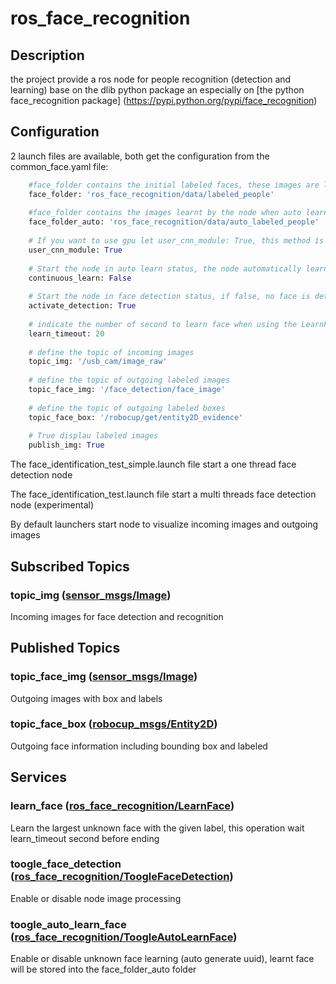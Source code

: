 # ros_face_recognition

## Description
the project provide a ros node for people recognition (detection and learning) base on the dlib python package an especially on [the python face_recognition package] (https://pypi.python.org/pypi/face_recognition) 

## Configuration 

2 launch files are available, both get the configuration from the common_face.yaml file:
```python
    #face_folder contains the initial labeled faces, these images are loaded at the node start
    face_folder: 'ros_face_recognition/data/labeled_people'
    
    #face_folder contains the images learnt by the node when auto learn or lean service is activated
    face_folder_auto: 'ros_face_recognition/data/auto_labeled_people'
    
    # If you want to use gpu let user_cnn_module: True, this method is faster and more accurate
    user_cnn_module: True
    
    # Start the node in auto learn status, the node automatically learn and associated id to unknown faces
    continuous_learn: False
    
    # Start the node in face detection status, if false, no face is detected by the node
    activate_detection: True
    
    # indicate the number of second to learn face when using the LearnFace ros service
    learn_timeout: 20
    
    # define the topic of incoming images
    topic_img: '/usb_cam/image_raw'
    
    # define the topic of outgoing labeled images
    topic_face_img: '/face_detection/face_image'
    
    # define the topic of outgoing labeled boxes
    topic_face_box: '/robocup/get/entity2D_evidence'
    
    # True displau labeled images
    publish_img: True
```

The face_identification_test_simple.launch file start a one thread face detection node

The face_identification_test.launch file start a multi threads face detection node (experimental)

By default launchers start node to visualize incoming images and outgoing images


## Subscribed Topics
### topic_img ([sensor_msgs/Image](http://docs.ros.org/api/sensor_msgs/html/msg/Image.html))
Incoming images for face detection and recognition

## Published Topics
### topic_face_img ([sensor_msgs/Image](http://docs.ros.org/api/sensor_msgs/html/msg/Image.html))
Outgoing images with box and labels

### topic_face_box ([robocup_msgs/Entity2D](http://docs.ros.org/api/sensor_msgs/html/msg/Image.html))
Outgoing face information including bounding box and labeled

## Services

### learn_face ([ros_face_recognition/LearnFace](https://github.com/jacques-saraydaryan/ros_face_recognition/blob/master/srv/LearnFace.srv))
Learn the largest unknown face with the given label, this operation wait learn_timeout second before ending

### toogle_face_detection ([ros_face_recognition/ToogleFaceDetection](https://github.com/jacques-saraydaryan/ros_face_recognition/blob/master/srv/ToogleFaceDetection.srv))
Enable or disable node image processing

### toogle_auto_learn_face ([ros_face_recognition/ToogleAutoLearnFace](https://github.com/jacques-saraydaryan/ros_face_recognition/blob/master/srv/ToogleAutoLearnFace.srv))
Enable or disable unknown face learning (auto generate uuid), learnt face will be stored into the face_folder_auto folder




